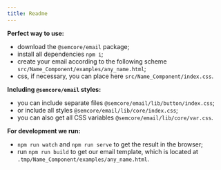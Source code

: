 ```yaml
---
title: Readme
---
```


**Perfect way to use:**

- download the `@semcore/email` package;
- install all dependencies `npm i`;
- create your email according to the following scheme `src/Name_Component/examples/any_name.html`;
- css, if necessary, you can place here `src/Name_Component/index.css`.

**Including `@semcore/email` styles:**

- you can include separate files `@semcore/email/lib/button/index.css`;
- or include all styles `@semcore/email/lib/core/index.css`;
- you can also get all CSS variables `@semcore/email/lib/core/var.css`.

**For development we run:**

- `npm run watch` and `npm run serve` to get the result in the browser;
- run `npm run build` to get our email template, which is located at `.tmp/Name_Component/examples/any_name.html`.
